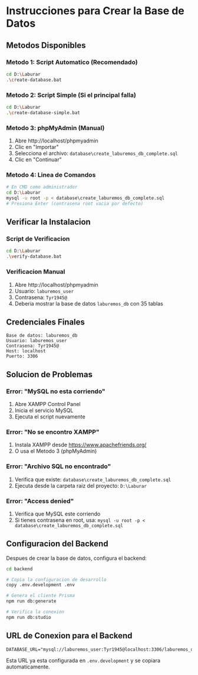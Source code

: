 # Instrucciones para Crear la Base de Datos

## Metodos Disponibles

### Metodo 1: Script Automatico (Recomendado)
```bash
cd D:\Laburar
.\create-database.bat
```

### Metodo 2: Script Simple (Si el principal falla)
```bash
cd D:\Laburar
.\create-database-simple.bat
```

### Metodo 3: phpMyAdmin (Manual)
1. Abre http://localhost/phpmyadmin
2. Clic en "Importar"
3. Selecciona el archivo: `database\create_laburemos_db_complete.sql`
4. Clic en "Continuar"

### Metodo 4: Linea de Comandos
```bash
# En CMD como administrador
cd D:\Laburar
mysql -u root -p < database\create_laburemos_db_complete.sql
# Presiona Enter (contrasena root vacia por defecto)
```

## Verificar la Instalacion

### Script de Verificacion
```bash
cd D:\Laburar
.\verify-database.bat
```

### Verificacion Manual
1. Abre http://localhost/phpmyadmin
2. Usuario: `laburemos_user`
3. Contrasena: `Tyr1945@`
4. Deberia mostrar la base de datos `laburemos_db` con 35 tablas

## Credenciales Finales

```
Base de datos: laburemos_db
Usuario: laburemos_user
Contrasena: Tyr1945@
Host: localhost
Puerto: 3306
```

## Solucion de Problemas

### Error: "MySQL no esta corriendo"
1. Abre XAMPP Control Panel
2. Inicia el servicio MySQL
3. Ejecuta el script nuevamente

### Error: "No se encontro XAMPP"
1. Instala XAMPP desde https://www.apachefriends.org/
2. O usa el Metodo 3 (phpMyAdmin)

### Error: "Archivo SQL no encontrado"
1. Verifica que existe: `database\create_laburemos_db_complete.sql`
2. Ejecuta desde la carpeta raiz del proyecto: `D:\Laburar`

### Error: "Access denied"
1. Verifica que MySQL este corriendo
2. Si tienes contrasena en root, usa: `mysql -u root -p < database\create_laburemos_db_complete.sql`

## Configuracion del Backend

Despues de crear la base de datos, configura el backend:

```bash
cd backend

# Copia la configuracion de desarrollo
copy .env.development .env

# Genera el cliente Prisma
npm run db:generate

# Verifica la conexion
npm run db:studio
```

## URL de Conexion para el Backend

```
DATABASE_URL="mysql://laburemos_user:Tyr1945@localhost:3306/laburemos_db"
```

Esta URL ya esta configurada en `.env.development` y se copiara automaticamente.